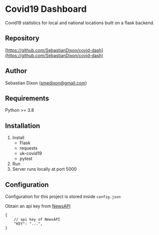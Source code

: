 # Covid19 Dashboard

Covid19 statistics for local and national locations built on a flask backend.

## Repository

[https://github.com/SebastianDixon/covid-dash](https://github.com/SebastianDixon/covid-dash)

## Author

Sebastian Dixon (smedixon@gmail.com)

## Requirements

Python >= 3.8

## Installation

1. Install
    - Flask
    - requests
    - uk-covid19
    - pytest
2. Run
3. Server runs locally at port 5000

## Configuration

Configuration for this project is stored inside `config.json`

Obtain an api key from [NewsAPI](https://newsapi.org/register)
```json5
{
    // api key of NewsAPI
    "KEY": "...",
}
```
